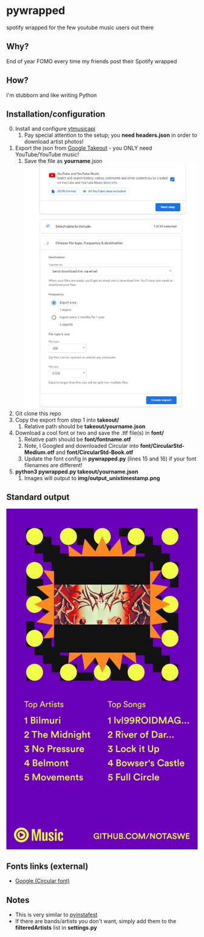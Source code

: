 # pywrapped
spotify wrapped for the few youtube music users out there

## Why?

End of year FOMO every time my friends post their Spotify wrapped

## How?

I'm stubborn and like writing Python

## Installation/configuration

0. Install and configure [ytmusicapi](https://github.com/sigma67/ytmusicapi)
    1. Pay special attention to the setup; you __need headers.json__ in order to download artist photos!
1. Export the json from [Google Takeout](https://takeout.google.com) - you ONLY need YouTube/YouTube music!
    1. Save the file as __yourname__.json
    ![Google Takeout 01](/img/takeout01.JPG "This is a sample output file")
    ![Google Takeout 02](/img/takeout02.JPG "This is a sample output file")
2. Git clone this repo
3. Copy the export from step 1 into __takeout/__
    1. Relative path should be __takeout/yourname.json__ 
4. Download a cool font or two and save the .ttf file(s) in __font/__
    1. Relative path should be __font/fontname.otf__
    2. Note, I Googled and downloaded Circular into __font/CircularStd-Medium.otf__ and __font/CircularStd-Book.otf__
    2. Update the font config in __pywrapped.py__ (lines 15 and 16) if your font filenames are different!
5. __python3 pywrapped.py takeout/yourname.json__
    1. Images will output to **img/output_unixtimestamp.png**

## Standard output

![Demo output](/img/sample.png "This is a sample output file")

## Fonts links (external)

* [Google (Circular font)](https://www.google.com)

## Notes

* This is very similar to [pyinstafest](https://github.com/notaSWE/pyinstafest)
* If there are bands/artists you don't want, simply add them to the __filteredArtists__ list in __settings.py__
